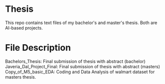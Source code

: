 # Thesis
This repo contains text files of my bachelor's and master's thesis. Both are AI-based projects.

# File Description
Bachelors_Thesis: Final submission of thesis with abstract (bachelor)
Javeria_Dal_Project_Final: Final submission of thesis with abstract (masters)
Copy_of_M5_basic_EDA: Coding and Data Analysis of walmart dataset for masters thesis.

